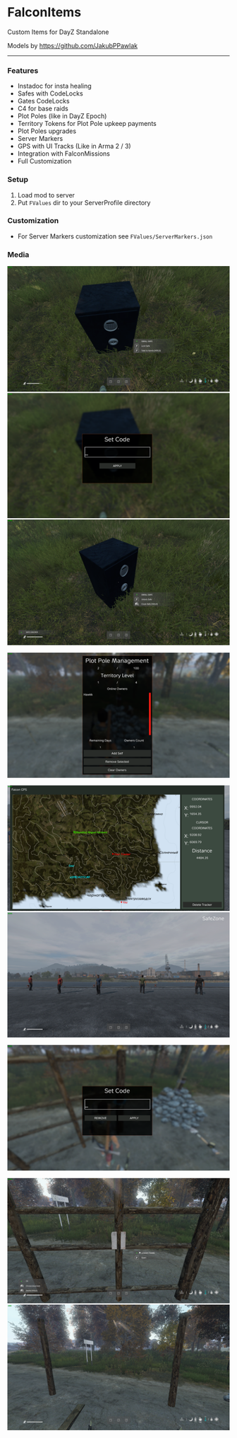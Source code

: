 # FalconItems
Custom Items for DayZ Standalone 

Models by https://github.com/JakubPPawlak

---

### Features
- Instadoc for insta healing
- Safes with CodeLocks
- Gates CodeLocks
- C4 for base raids
- Plot Poles (like in DayZ Epoch)
- Territory Tokens for Plot Pole upkeep payments
- Plot Poles upgrades
- Server Markers
- GPS with UI Tracks (Like in Arma 2 / 3)
- Integration with FalconMissions
- Full Customization

### Setup
1. Load mod to server
2. Put `FValues` dir to your ServerProfile directory

### Customization
- For Server Markers customization see `FValues/ServerMarkers.json`

### Media

![SAFE](/media/safe_1.png)
![SAFE](/media/safe_2.png)
![SAFE](/media/safe_3.png)

![PLOTPOLE](/media/pp1.png)

![MAP](/media/map.png)
![MAP](/media/map2.png)

![CODELOCK](/media/codelock.png)

![C4](/media/c4_1.png)
![C4](/media/c4_2.png)

